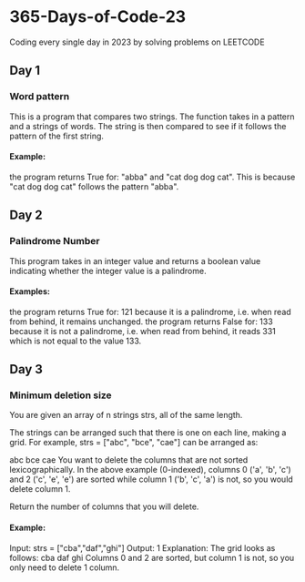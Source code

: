 # 365-Days-of-Code-23
Coding every single day in 2023 by solving problems on LEETCODE

## Day 1
### Word pattern
This is a program that compares two strings. The function takes in a pattern and a strings of words. The string is then compared to see if it follows the pattern of the first string.
#### Example: 
the program returns True for: "abba" and "cat dog dog cat". This is because "cat dog dog cat" follows the pattern "abba".


## Day 2
### Palindrome Number
This program takes in an integer value and returns a boolean value indicating whether the integer value is a palindrome.
#### Examples:
the program returns True for: 121 because it is a palindrome, i.e. when read from behind, it remains unchanged.
the program returns False for: 133 because it is not a palindrome, i.e. when read from behind, it reads 331 which is not equal to the value 133.

## Day 3
### Minimum deletion size
You are given an array of n strings strs, all of the same length.

The strings can be arranged such that there is one on each line, making a grid. For example, strs = ["abc", "bce", "cae"] can be arranged as:

abc
bce
cae
You want to delete the columns that are not sorted lexicographically. In the above example (0-indexed), columns 0 ('a', 'b', 'c') and 2 ('c', 'e', 'e') are sorted while column 1 ('b', 'c', 'a') is not, so you would delete column 1.

Return the number of columns that you will delete.

#### Example:

Input: strs = ["cba","daf","ghi"]
Output: 1
Explanation: The grid looks as follows:
  cba
  daf
  ghi
Columns 0 and 2 are sorted, but column 1 is not, so you only need to delete 1 column.